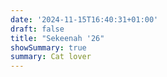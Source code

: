 ```yaml
---
date: '2024-11-15T16:40:31+01:00'
draft: false
title: "Sekeenah '26"
showSummary: true
summary: Cat lover
---
```

